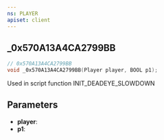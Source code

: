 ```yaml
---
ns: PLAYER
apiset: client
---
```

## _0x570A13A4CA2799BB

```c
// 0x570A13A4CA2799BB
void _0x570A13A4CA2799BB(Player player, BOOL p1);
```

Used in script function INIT_DEADEYE_SLOWDOWN

## Parameters
* **player**:
* **p1**: